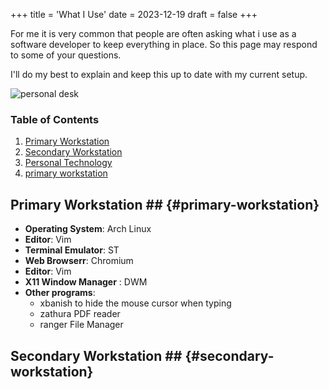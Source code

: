 +++
title = 'What I Use'
date = 2023-12-19
draft = false
+++


For me it is very common that people are often
asking what i use as a software developer to keep
everything in place. So this page may respond to
some of your questions.

I'll do my best to explain and keep this up to
date with my current setup.

![personal desk](/imgs/desk.jpg)

### Table of Contents
1. [Primary Workstation](#primary-workstation)
2. [Secondary Workstation](#seconday-workstation)
3. [Personal Technology](#personal-technology)
4. [primary workstation](#primary-workstation)

## Primary Workstation ## {#primary-workstation}

- __Operating System__: Arch Linux
- __Editor__: Vim
- __Terminal Emulator__: ST
- __Web Browserr__: Chromium
- __Editor__: Vim
- __X11 Window Manager__ : DWM
- __Other programs__:
    - xbanish to hide the mouse cursor when typing
    - zathura PDF reader
    - ranger File Manager

## Secondary Workstation ## {#secondary-workstation}

